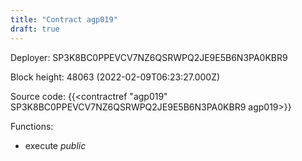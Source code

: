 ```yaml
---
title: "Contract agp019"
draft: true
---
```

Deployer: SP3K8BC0PPEVCV7NZ6QSRWPQ2JE9E5B6N3PA0KBR9


 



Block height: 48063 (2022-02-09T06:23:27.000Z)

Source code: {{<contractref "agp019" SP3K8BC0PPEVCV7NZ6QSRWPQ2JE9E5B6N3PA0KBR9 agp019>}}

Functions:

* execute _public_
